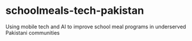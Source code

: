 # schoolmeals-tech-pakistan
Using mobile tech and AI to improve school meal programs in underserved Pakistani communities
